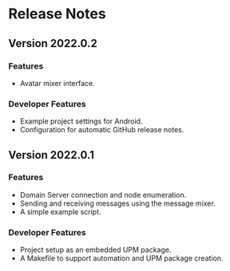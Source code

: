 # Release Notes

## Version 2022.0.2

### Features
* Avatar mixer interface.

### Developer Features
* Example project settings for Android.
* Configuration for automatic GitHub release notes.

## Version 2022.0.1

### Features
* Domain Server connection and node enumeration.
* Sending and receiving messages using the message mixer.
* A simple example script.

### Developer Features
* Project setup as an embedded UPM package.
* A Makefile to support automation and UPM package creation.
